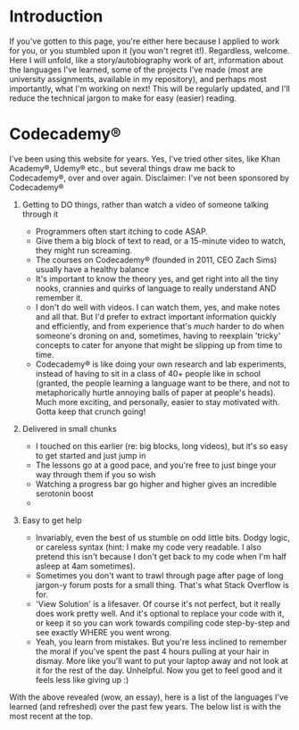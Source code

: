 # Introduction
If you've gotten to this page, you're either here because I applied to work for you, or you stumbled upon it (you won't regret it!). Regardless, welcome. Here I will unfold, like a story/autobiography work of art, information about the languages I've learned, some of the projects I've made (most are university assignments, available in my repository), and perhaps most importantly, what I'm working on next! This will be regularly updated, and I'll reduce the technical jargon to make for easy (easier) reading. 

# Codecademy®
I've been using this website for years. Yes, I've tried other sites, like Khan Academy®, Udemy® etc., but several things draw me back to Codecademy®, over and over again.
Disclaimer: I've not been sponsored by Codecademy®

1. Getting to DO things, rather than watch a video of someone talking through it
   - Programmers often start itching to code ASAP.
   - Give them a big block of text to read, or a 15-minute video to watch, they might run screaming.
   - The courses on Codecademy® (founded in 2011, CEO Zach Sims) usually have a healthy balance
   - It's important to know the theory yes, and get right into all the tiny nooks, crannies and quirks of language to really understand AND remember it. 
   - I don't do well with videos. I can watch them, yes, and make notes and all that. But I'd prefer to extract important information quickly and efficiently, and from experience that's *much* harder to do when someone's droning on and, sometimes, having to reexplain 'tricky' concepts to cater for anyone that might be slipping up from time to time.
   - Codecademy® is like doing your own research and lab experiments, instead of having to sit in a class of 40+ people like in school (granted, the people learning a language want to be there, and not to metaphorically hurtle annoying balls of paper at people's heads). Much more exciting, and personally, easier to stay motivated with. Gotta keep that crunch going!

2. Delivered in small chunks
   - I touched on this earlier (re: big blocks, long videos), but it's so easy to get started and just jump in
   - The lessons go at a good pace, and you're free to just binge your way through them if you so wish
   - Watching a progress bar go higher and higher gives an incredible serotonin boost
   - 
3. Easy to get help
   - Invariably, even the best of us stumble on odd little bits. Dodgy logic, or careless syntax (hint: I make my code very readable. I also pretend this isn't because I don't get back to my code when I'm half asleep at 4am sometimes).
   - Sometimes you don't want to trawl through page after page of long jargon-y forum posts for a small thing. That's what Stack Overflow is for.
   - 'View Solution' is a lifesaver. Of course it's not perfect, but it really does work pretty well. And it's optional to replace your code with it, or keep it so you can work towards compiling code step-by-step and see exactly WHERE you went wrong.
   - Yeah, you learn from mistakes. But you're less inclined to remember the moral if you've spent the past 4 hours pulling at your hair in dismay. More like you'll want to put your laptop away and not look at it for the rest of the day. Unhelpful. Now you get to feel good and it feels less like giving up :)

With the above revealed (wow, an essay), here is a list of the languages I've learned (and refreshed) over the past few years. The below list is with the most recent at the top.

